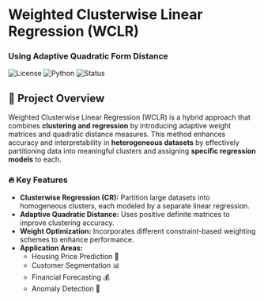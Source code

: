 # Weighted Clusterwise Linear Regression (WCLR)
### Using Adaptive Quadratic Form Distance

![License](https://img.shields.io/badge/license-MIT-blue.svg)
![Python](https://img.shields.io/badge/language-Python-blue.svg)
![Status](https://img.shields.io/badge/status-Active-green)

## 📌 Project Overview
Weighted Clusterwise Linear Regression (WCLR) is a hybrid approach that combines **clustering and regression** by introducing adaptive weight matrices and quadratic distance measures. This method enhances accuracy and interpretability in **heterogeneous datasets** by effectively partitioning data into meaningful clusters and assigning **specific regression models** to each.

### 🔥 Key Features
- **Clusterwise Regression (CR):** Partition large datasets into homogeneous clusters, each modeled by a separate linear regression.
- **Adaptive Quadratic Distance:** Uses positive definite matrices to improve clustering accuracy.
- **Weight Optimization:** Incorporates different constraint-based weighting schemes to enhance performance.
- **Application Areas:** 
  - Housing Price Prediction 🏡
  - Customer Segmentation 📊
  - Financial Forecasting 💰
  - Anomaly Detection 🚨


